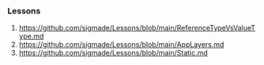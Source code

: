 ### Lessons
1. https://github.com/sigmade/Lessons/blob/main/ReferenceTypeVsValueType.md
2. https://github.com/sigmade/Lessons/blob/main/AppLayers.md
3. https://github.com/sigmade/Lessons/blob/main/Static.md
